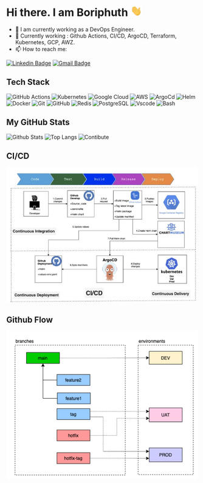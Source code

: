 # Hi there. I am Boriphuth <img src="https://raw.githubusercontent.com/safe2008/safe2008/main/wave.gif" width="30px">

- 🔭 I am currently working as a DevOps Engineer.
- 🌱 Currently working : Github Actions, CI/CD, ArgoCD, Terraform, Kubernetes, GCP, AWZ.
- 📫 How to reach me: 

[![Linkedin Badge](https://img.shields.io/badge/LinkedIn-0077B5?style=for-the-badge&logo=linkedin&logoColor=white&link=https://www.linkedin.com/in/boriphuth-saensukphattraka/)](https://www.linkedin.com/in/boriphuth-saensukphattraka/)
[![Gmail Badge](https://img.shields.io/badge/Gmail-D14836?style=for-the-badge&logo=gmail&logoColor=white&link=mailto:boriphuth.sa@gmail.com)](mailto:boriphuth.sa@gmail.com)


## Tech Stack

![GitHub Actions](https://img.shields.io/badge/githubactions-%232671E5.svg?style=for-the-badge&logo=githubactions&logoColor=white)
![Kubernetes](https://img.shields.io/badge/kubernetes-%23326ce5.svg?style=for-the-badge&logo=kubernetes&logoColor=white)
![Google Cloud](https://img.shields.io/badge/GoogleCloud-%234285F4.svg?style=for-the-badge&logo=google-cloud&logoColor=white)
![AWS](https://img.shields.io/badge/AWS-%23FF9900.svg?style=for-the-badge&logo=amazon-aws&logoColor=white)
![ArgoCd](https://img.shields.io/badge/Tools-ArgoCD-informational?style=for-the-badge&logo=ArgoCDlogoColor=white)
![Helm](https://img.shields.io/badge/Tools-Helm-informational?style=for-the-badge&logo=HelmlogoColor=white)
![Docker](https://img.shields.io/badge/Tools-Docker-46a2f1?style=for-the-badge&logo=docker&logoColor=white)
![Git](https://img.shields.io/badge/Tools-Git-F05032?style=for-the-badge&logo=git&logoColor=white)
![GitHub](https://img.shields.io/badge/Tools-GitHub-181717?style=for-the-badge&logo=github)
![Redis](https://img.shields.io/badge/Tools-Redis-red?style=for-the-badge&logo=Redis&logoColor=white)
![PostgreSQL](https://img.shields.io/badge/Tools-PostgreSQL-336791?style=for-the-badge&logo=postgresql&logoColor=white)
![Vscode](https://img.shields.io/badge/Editor-VsCode-informational?style=for-the-badge&logo=VsCodelogoColor=white)
![Bash](https://img.shields.io/badge/Shell-Bash-informational?style=for-the-badge&logo=gnu-bash&logoColor=white)

## My GitHub Stats

![Github Stats](https://github-readme-stats.vercel.app/api?username=safe2008&count_private=true&show_icons=true&include_all_commits=true)
![Top Langs](https://github-readme-stats.vercel.app/api/top-langs/?username=safe2008&hide=TeX&layout=compact)
![Contibute](https://github-readme-streak-stats.herokuapp.com/?user=safe2008&theme=light)

## CI/CD
<img src="https://raw.githubusercontent.com/safe2008/safe2008/main/CI_CD.png">

## Github Flow
<img src="https://raw.githubusercontent.com/safe2008/safe2008/main/github-flow.png">
